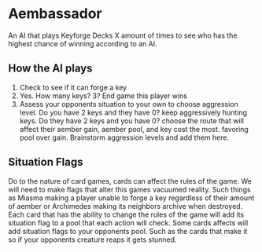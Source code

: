 # Aembassador

An AI that plays Keyforge Decks X amount of times to see who has the highest chance of winning according to an AI.

## How the AI plays
1. Check to see if it can forge a key
2. Yes. How many keys? 3? End game this player wins
3. Assess your opponents situation to your own to choose aggression level. Do you have 2 keys and they have 0? keep aggressively hunting keys. Do they have 2 keys and you have 0? choose the route that will affect their aember gain, aember pool, and key cost the most. favoring pool over gain. Brainstorm aggression levels and add them here.

## Situation Flags
Do to the nature of card games, cards can affect the rules of the game. We will need to make flags that alter this games vacuumed reality. Such things as Miasma making a player unable to forge a key regardless of their amount of aember or Archimedes making its neighbors archive when destroyed. Each card that has the ability to change the rules of the game will add its situation flag to a pool that each action will check. Some cards affects will add situation flags to your opponents pool. Such as the cards that make it so if your opponents creature reaps it gets stunned.

